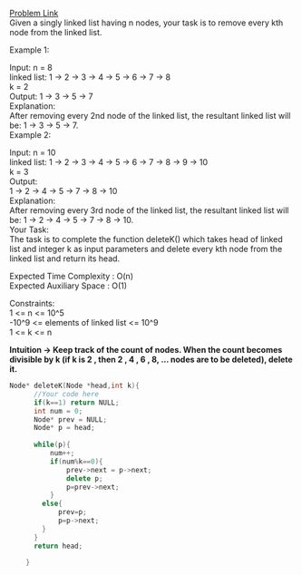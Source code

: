 [Problem Link](https://www.geeksforgeeks.org/problems/remove-every-kth-node/1)<br>
Given a singly linked list having n nodes, your task is to remove every kth node from the linked list.<br>

Example 1:<br>

Input:
n = 8<br>
linked list: 1 -> 2 -> 3 -> 4 -> 5 -> 6 -> 7 -> 8 <br>
k = 2<br>
Output: 
1 -> 3 -> 5 -> 7<br>
Explanation: <br>
After removing every 2nd node of the linked list, the resultant linked list will be: 1 -> 3 -> 5 -> 7.<br>
Example 2:<br>

Input:
n = 10<br>
linked list: 1 -> 2 -> 3 -> 4 -> 5 -> 6 -> 7 -> 8 -> 9 -> 10 <br>
k = 3<br>
Output: <br>
1 -> 2 -> 4 -> 5 -> 7 -> 8 -> 10<br>
Explanation: <br>
After removing every 3rd node of the linked list, the resultant linked list will be: 1 -> 2 -> 4 -> 5 -> 7 -> 8 -> 10.<br>
Your Task:<br>
The task is to complete the function deleteK() which takes head of linked list and integer k as input parameters and delete every kth node from the linked list and return its head.<br>

Expected Time Complexity :  O(n)<br>
Expected Auxiliary Space :  O(1)<br>

Constraints:<br>
1 <= n <= 10^5<br>
-10^9 <= elements of linked list <= 10^9<br>
1 <= k <= n<br>

__Intuition -> Keep track of the count of nodes. When the count becomes divisible by k (if k is 2 , then 2 , 4 , 6 , 8, ... nodes are to be deleted), delete it.__

```C++
Node* deleteK(Node *head,int k){
      //Your code here
      if(k==1) return NULL;
      int num = 0;
      Node* prev = NULL;
      Node* p = head;
      
      while(p){
          num++;
          if(num%k==0){
              prev->next = p->next;
              delete p;
              p=prev->next;
          }
        else{
            prev=p;
            p=p->next;
        }
      }
      return head;
      
    }
```
